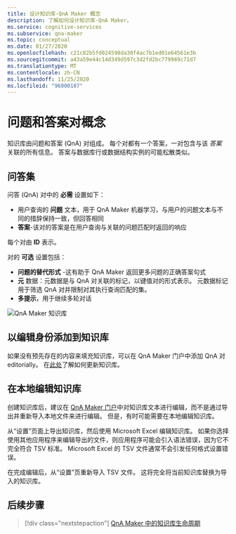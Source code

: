 ```yaml
---
title: 设计知识库-QnA Maker 概念
description: 了解如何设计知识库-QnA Maker。
ms.service: cognitive-services
ms.subservice: qna-maker
ms.topic: conceptual
ms.date: 01/27/2020
ms.openlocfilehash: c21c82b5fd024598da30f4ac7b1ed01e64561e3b
ms.sourcegitcommit: a43a59e44c14d349d597c3d2fd2bc779989c71d7
ms.translationtype: MT
ms.contentlocale: zh-CN
ms.lasthandoff: 11/25/2020
ms.locfileid: "96000107"
---
```

# <a name="question-and-answer-pair-concepts"></a>问题和答案对概念

知识库由问题和答案 (QnA) 对组成。  每个对都有一个答案，一对包含与该 _答案_ 关联的所有信息。 答案与数据库行或数据结构实例的可能松散类似。

## <a name="question-and-answer-pairs"></a>问答集

问答 (QnA) 对中的 **必需** 设置如下：

* 用户查询的 **问题** 文本，用于 QnA Maker 机器学习，与用户的问题文本与不同的措辞保持一致，但回答相同
* **答案**-该对的答案是在用户查询与关联的问题匹配时返回的响应

每个对由 **ID** 表示。

对的 **可选** 设置包括：

* **问题的替代形式** -这有助于 QnA Maker 返回更多问题的正确答案句式
* **元** 数据：元数据是与 QnA 对关联的标记，以键值对的形式表示。 元数据标记用于筛选 QnA 对并限制对其执行查询匹配的集。
* **多提示**，用于继续多轮对话

![QnA Maker 知识库](../media/qnamaker-concepts-knowledgebase/knowledgebase.png)

## <a name="editorially-add-to-knowledge-base"></a>以编辑身份添加到知识库

如果没有预先存在的内容来填充知识库，可以在 QnA Maker 门户中添加 QnA 对 editorially。 在[此处](../How-To/edit-knowledge-base.md)了解如何更新知识库。

## <a name="editing-your-knowledge-base-locally"></a>在本地编辑知识库

创建知识库后，建议在 [QnA Maker 门户](https://qnamaker.ai)中对知识库文本进行编辑，而不是通过导出并重新导入本地文件来进行编辑。 但是，有时可能需要在本地编辑知识库。

从“设置”页面上导出知识库，然后使用 Microsoft Excel 编辑知识库。 如果你选择使用其他应用程序来编辑导出的文件，则应用程序可能会引入语法错误，因为它不完全符合 TSV 标准。 Microsoft Excel 的 TSV 文件通常不会引发任何格式设置错误。

在完成编辑后，从“设置”页重新导入 TSV 文件。 这将完全将当前知识库替换为导入的知识库。

## <a name="next-steps"></a>后续步骤

> [!div class="nextstepaction"]
> [QnA Maker 中的知识库生命周期](./development-lifecycle-knowledge-base.md)